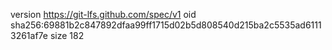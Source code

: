 version https://git-lfs.github.com/spec/v1
oid sha256:69881b2c847892dfaa99ff1715d02b5d808540d215ba2c5535ad61113261af7e
size 182
